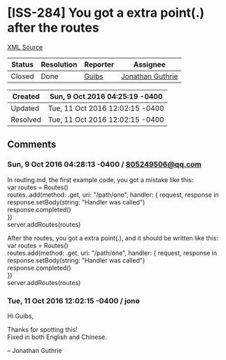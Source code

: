 # [ISS-284] You got a extra point(.) after the routes

[XML Source](../xml/ISS-284.xml)
<p></p>





Status|Resolution|Reporter|Assignee
------|----------|--------|--------
Closed|Done|[Guibs](805249506@qq.com)|[Jonathan Guthrie]($jono)





Created|Sun, 9 Oct 2016 04:25:19 -0400
-------|--------------
Updated|Tue, 11 Oct 2016 12:02:15 -0400
Resolved|Tue, 11 Oct 2016 12:02:15 -0400


## Comments




### Sun, 9 Oct 2016 04:28:13 -0400 / 805249506@qq.com 

<p><p>In routing.md, the first example code, you got a mistake like this:<br/>
var routes = Routes()<br/>
routes..add(method: .get, uri: "/path/one", handler: { request, response in<br/>
    response.setBody(string: "Handler was called")<br/>
    response.completed()<br/>
})<br/>
server.addRoutes(routes)</p>

<p>After the routes, you got a extra point(.), and it should be written like this:<br/>
var routes = Routes()<br/>
routes.add(method: .get, uri: "/path/one", handler: { request, response in<br/>
    response.setBody(string: "Handler was called")<br/>
    response.completed()<br/>
})<br/>
server.addRoutes(routes)</p></p>


### Tue, 11 Oct 2016 12:02:15 -0400 / jono 

<p><p>Hi Guibs,</p>

<p>Thanks for spotting this!<br/>
Fixed in both English and Chinese.</p>

<p>– Jonathan Guthrie</p></p>


